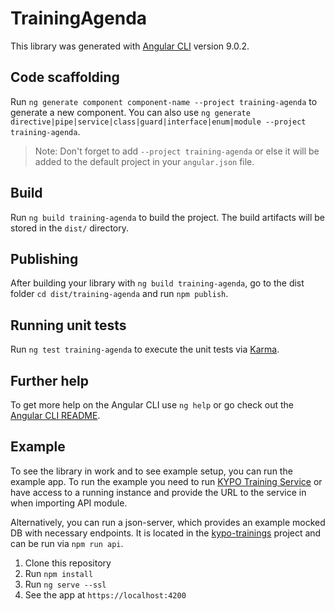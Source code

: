 # TrainingAgenda

This library was generated with [Angular CLI](https://github.com/angular/angular-cli) version 9.0.2.

## Code scaffolding

Run `ng generate component component-name --project training-agenda` to generate a new component. You can also use `ng generate directive|pipe|service|class|guard|interface|enum|module --project training-agenda`.
> Note: Don't forget to add `--project training-agenda` or else it will be added to the default project in your `angular.json` file.

## Build

Run `ng build training-agenda` to build the project. The build artifacts will be stored in the `dist/` directory.

## Publishing

After building your library with `ng build training-agenda`, go to the dist folder `cd dist/training-agenda` and run `npm publish`.

## Running unit tests

Run `ng test training-agenda` to execute the unit tests via [Karma](https://karma-runner.github.io).

## Further help

To get more help on the Angular CLI use `ng help` or go check out the [Angular CLI README](https://github.com/angular/angular-cli/blob/master/README.md).

## Example

To see the library in work and to see example setup, you can run the example app.
To run the example you need to run [KYPO Training Service](https://gitlab.ics.muni.cz/muni-kypo-crp/backend-java/kypo-training) or have access to a running instance and provide the URL to the service in when importing API module.

Alternatively, you can run a json-server, which provides an example mocked DB with necessary endpoints. It is located in the [kypo-trainings](https://gitlab.ics.muni.cz/muni-kypo-crp/frontend-angular/kypo-trainings) project and can be run via `npm run api`.

1. Clone this repository
1. Run `npm install`
1. Run `ng serve --ssl`
1. See the app at `https://localhost:4200`
